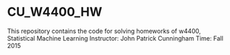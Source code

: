# CU_W4400_HW
This repository contains the code for solving homeworks of w4400, Statistical Machine Learning
Instructor: John Patrick Cunningham
Time: Fall 2015

